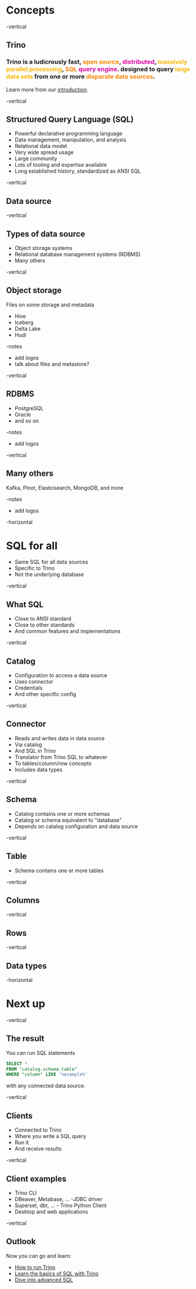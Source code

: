# Concepts

-vertical
## Trino

<h3>
  Trino is a ludicrously fast,
      <span style="color:#f88600">open source</span>,
      <span style="color:#dd00a1">distributed</span>,
      <span style="color:#f8b600">massively parallel processing</span>,
      <span style="color:#f88600">SQL</span>
      <span style="color:#dd00a1">query engine</span>.
  designed to query
      <span style="color:#f8b600">large data sets</span> from one or more
  <span style="color:#f88600">disparate data sources</span>.
</h3>

Learn more from our [introduction](../what-is-trino/index.html).

-vertical
## Structured Query Language (SQL)

* Powerful declarative programming language
* Data management, manipulation, and analysis
* Relational data model
* Very wide spread usage
* Large community
* Lots of tooling and expertise available
* Long established history, standardized as ANSI SQL

-vertical
## Data source

-vertical
## Types of data source

* Object storage systems
* Relational database management systems (RDBMS)
* Many others

-vertical
## Object storage

Files on some storage and metadata

* Hive
* Iceberg
* Delta Lake
* Hudi

-notes
* add logos
* talk about files and metastore?

-vertical
## RDBMS

* PostgreSQL
* Oracle
* and so on

-notes
* add logos

-vertical
## Many others

Kafka, Pinot, Elastcisearch, MongoDB, and more

-notes
* add logos

-horizontal
# SQL for all

* Same SQL for all data sources
* Specific to Trino
* Not the underlying database

-vertical
## What SQL

* Close to ANSI standard
* Close to other standards
* And common features and implementations

-vertical
## Catalog

* Configuration to access a data source
* Uses connector
* Credentials
* And other specific config

-vertical
## Connector

* Reads and writes data in data source
* Via catalog
* And SQL in Trino
* Translator from Trino SQL to whatever
* To tables/column/row concepts
* Includes data types

-vertical
## Schema

* Catalog contains one or more schemas
* Catalog or schema equivalent to "database"
* Depends on catalog configuration and data source

-vertical
## Table

* Schema contains one or more tables


-vertical
## Columns

-vertical
## Rows

-vertical
## Data types


-horizontal
# Next up

-vertical
## The result

You can run SQL statements

```sql
SELECT *
FROM "catalog.schema.table"
WHERE "column" LIKE '%example%'
```

with any connected data source.

-vertical
## Clients

* Connected to Trino
* Where you write a SQL query
* Run it
* And receive results

-vertical
## Client examples

* Trino CLI
* DBeaver, Metabase, ... -JDBC driver
* Superset, dbt, ... - Trino Python Client
* Desktop and web applications

-vertical
## Outlook

Now you can go and learn:

* [How to run Trino](../ways-to-run-trino/index.html)
* [Learn the basics of SQL with Trino](../sql-basics/index.html)
* [Dive into advanced SQL](../sql-advanced-overview/index.html)


